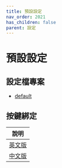 ```yaml
---
title: 預設設定
nav_order: 2021
has_children: false
parent: 設定
---
```


# 預設設定

## 設定檔專案

* [default](https://github.com/samwhelp/note-about-xfce/tree/gh-pages/_demo/config/xfce-config/default)


## 按鍵綁定

| 說明 |
| --- |
| [英文版](https://github.com/samwhelp/note-about-xfce/blob/gh-pages/_demo/config/xfce-config/default/spec-keybind.md) |
| [中文版](https://samwhelp.github.io/note-about-xfce/read/scenario/default.html) |
